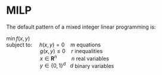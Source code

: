 # MILP

The default pattern of a mixed integer linear programming is:  
  
$\min f(x, y)$  
subject to: $~~~~ h(x, y) = 0 ~~~~ m$ equations    
$~~~~~~~~~~~~~~~~~~~~~~~ g(x, y)\leq 0 ~~~~ r$ inequalities  
$~~~~~~~~~~~~~~~~~~~~~~~ x \in \mathbf{R}^n ~~~~~~~~~~ n$ real variables  
$~~~~~~~~~~~~~~~~~~~~~~~ y \in \left\lbrace 0, 1\right\rbrace^d ~~~ d$ binary variables
